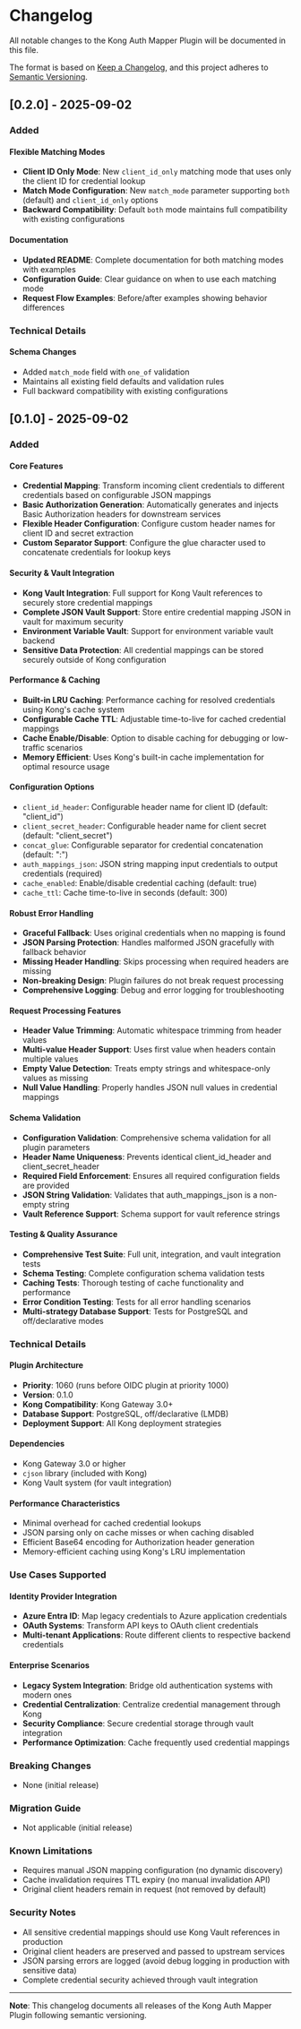 # Changelog

All notable changes to the Kong Auth Mapper Plugin will be documented in this file.

The format is based on [Keep a Changelog](https://keepachangelog.com/en/1.0.0/),
and this project adheres to [Semantic Versioning](https://semver.org/spec/v2.0.0.html).

## [0.2.0] - 2025-09-02

### Added

#### Flexible Matching Modes
- **Client ID Only Mode**: New `client_id_only` matching mode that uses only the client ID for credential lookup
- **Match Mode Configuration**: New `match_mode` parameter supporting `both` (default) and `client_id_only` options
- **Backward Compatibility**: Default `both` mode maintains full compatibility with existing configurations

#### Documentation
- **Updated README**: Complete documentation for both matching modes with examples
- **Configuration Guide**: Clear guidance on when to use each matching mode
- **Request Flow Examples**: Before/after examples showing behavior differences

### Technical Details

#### Schema Changes
- Added `match_mode` field with `one_of` validation
- Maintains all existing field defaults and validation rules
- Full backward compatibility with existing configurations


## [0.1.0] - 2025-09-02

### Added

#### Core Features
- **Credential Mapping**: Transform incoming client credentials to different credentials based on configurable JSON mappings
- **Basic Authorization Generation**: Automatically generates and injects Basic Authorization headers for downstream services
- **Flexible Header Configuration**: Configure custom header names for client ID and secret extraction
- **Custom Separator Support**: Configure the glue character used to concatenate credentials for lookup keys

#### Security & Vault Integration
- **Kong Vault Integration**: Full support for Kong Vault references to securely store credential mappings
- **Complete JSON Vault Support**: Store entire credential mapping JSON in vault for maximum security
- **Environment Variable Vault**: Support for environment variable vault backend
- **Sensitive Data Protection**: All credential mappings can be stored securely outside of Kong configuration

#### Performance & Caching
- **Built-in LRU Caching**: Performance caching for resolved credentials using Kong's cache system
- **Configurable Cache TTL**: Adjustable time-to-live for cached credential mappings
- **Cache Enable/Disable**: Option to disable caching for debugging or low-traffic scenarios
- **Memory Efficient**: Uses Kong's built-in cache implementation for optimal resource usage

#### Configuration Options
- `client_id_header`: Configurable header name for client ID (default: "client_id")
- `client_secret_header`: Configurable header name for client secret (default: "client_secret")
- `concat_glue`: Configurable separator for credential concatenation (default: ":")
- `auth_mappings_json`: JSON string mapping input credentials to output credentials (required)
- `cache_enabled`: Enable/disable credential caching (default: true)
- `cache_ttl`: Cache time-to-live in seconds (default: 300)

#### Robust Error Handling
- **Graceful Fallback**: Uses original credentials when no mapping is found
- **JSON Parsing Protection**: Handles malformed JSON gracefully with fallback behavior
- **Missing Header Handling**: Skips processing when required headers are missing
- **Non-breaking Design**: Plugin failures do not break request processing
- **Comprehensive Logging**: Debug and error logging for troubleshooting

#### Request Processing Features
- **Header Value Trimming**: Automatic whitespace trimming from header values
- **Multi-value Header Support**: Uses first value when headers contain multiple values
- **Empty Value Detection**: Treats empty strings and whitespace-only values as missing
- **Null Value Handling**: Properly handles JSON null values in credential mappings

#### Schema Validation
- **Configuration Validation**: Comprehensive schema validation for all plugin parameters
- **Header Name Uniqueness**: Prevents identical client_id_header and client_secret_header
- **Required Field Enforcement**: Ensures all required configuration fields are provided
- **JSON String Validation**: Validates that auth_mappings_json is a non-empty string
- **Vault Reference Support**: Schema support for vault reference strings

#### Testing & Quality Assurance
- **Comprehensive Test Suite**: Full unit, integration, and vault integration tests
- **Schema Testing**: Complete configuration schema validation tests
- **Caching Tests**: Thorough testing of cache functionality and performance
- **Error Condition Testing**: Tests for all error handling scenarios
- **Multi-strategy Database Support**: Tests for PostgreSQL and off/declarative modes

### Technical Details

#### Plugin Architecture
- **Priority**: 1060 (runs before OIDC plugin at priority 1000)
- **Version**: 0.1.0
- **Kong Compatibility**: Kong Gateway 3.0+
- **Database Support**: PostgreSQL, off/declarative (LMDB)
- **Deployment Support**: All Kong deployment strategies

#### Dependencies
- Kong Gateway 3.0 or higher
- `cjson` library (included with Kong)
- Kong Vault system (for vault integration)

#### Performance Characteristics
- Minimal overhead for cached credential lookups
- JSON parsing only on cache misses or when caching disabled
- Efficient Base64 encoding for Authorization header generation
- Memory-efficient caching using Kong's LRU implementation

### Use Cases Supported

#### Identity Provider Integration
- **Azure Entra ID**: Map legacy credentials to Azure application credentials
- **OAuth Systems**: Transform API keys to OAuth client credentials
- **Multi-tenant Applications**: Route different clients to respective backend credentials

#### Enterprise Scenarios
- **Legacy System Integration**: Bridge old authentication systems with modern ones
- **Credential Centralization**: Centralize credential management through Kong
- **Security Compliance**: Secure credential storage through vault integration
- **Performance Optimization**: Cache frequently used credential mappings

### Breaking Changes
- None (initial release)

### Migration Guide
- Not applicable (initial release)

### Known Limitations
- Requires manual JSON mapping configuration (no dynamic discovery)
- Cache invalidation requires TTL expiry (no manual invalidation API)
- Original client headers remain in request (not removed by default)

### Security Notes
- All sensitive credential mappings should use Kong Vault references in production
- Original client headers are preserved and passed to upstream services
- JSON parsing errors are logged (avoid debug logging in production with sensitive data)
- Complete credential security achieved through vault integration

---

**Note**: This changelog documents all releases of the Kong Auth Mapper Plugin following semantic versioning.
